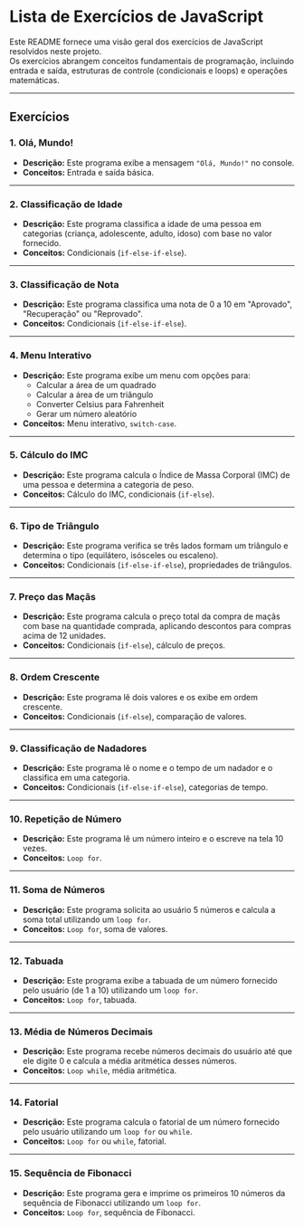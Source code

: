 # Lista de Exercícios de JavaScript

Este README fornece uma visão geral dos exercícios de JavaScript resolvidos neste projeto.  
Os exercícios abrangem conceitos fundamentais de programação, incluindo entrada e saída, estruturas de controle (condicionais e loops) e operações matemáticas.

---

## Exercícios

### 1. Olá, Mundo!
- **Descrição:** Este programa exibe a mensagem `"Olá, Mundo!"` no console.
- **Conceitos:** Entrada e saída básica.

---

### 2. Classificação de Idade
- **Descrição:** Este programa classifica a idade de uma pessoa em categorias (criança, adolescente, adulto, idoso) com base no valor fornecido.
- **Conceitos:** Condicionais (`if-else-if-else`).

---

### 3. Classificação de Nota
- **Descrição:** Este programa classifica uma nota de 0 a 10 em "Aprovado", "Recuperação" ou "Reprovado".
- **Conceitos:** Condicionais (`if-else-if-else`).

---

### 4. Menu Interativo
- **Descrição:** Este programa exibe um menu com opções para:
  - Calcular a área de um quadrado
  - Calcular a área de um triângulo
  - Converter Celsius para Fahrenheit
  - Gerar um número aleatório
- **Conceitos:** Menu interativo, `switch-case`.

---

### 5. Cálculo do IMC
- **Descrição:** Este programa calcula o Índice de Massa Corporal (IMC) de uma pessoa e determina a categoria de peso.
- **Conceitos:** Cálculo do IMC, condicionais (`if-else`).

---

### 6. Tipo de Triângulo
- **Descrição:** Este programa verifica se três lados formam um triângulo e determina o tipo (equilátero, isósceles ou escaleno).
- **Conceitos:** Condicionais (`if-else-if-else`), propriedades de triângulos.

---

### 7. Preço das Maçãs
- **Descrição:** Este programa calcula o preço total da compra de maçãs com base na quantidade comprada, aplicando descontos para compras acima de 12 unidades.
- **Conceitos:** Condicionais (`if-else`), cálculo de preços.

---

### 8. Ordem Crescente
- **Descrição:** Este programa lê dois valores e os exibe em ordem crescente.
- **Conceitos:** Condicionais (`if-else`), comparação de valores.

---

### 9. Classificação de Nadadores
- **Descrição:** Este programa lê o nome e o tempo de um nadador e o classifica em uma categoria.
- **Conceitos:** Condicionais (`if-else-if-else`), categorias de tempo.

---

### 10. Repetição de Número
- **Descrição:** Este programa lê um número inteiro e o escreve na tela 10 vezes.
- **Conceitos:** `Loop for`.

---

### 11. Soma de Números
- **Descrição:** Este programa solicita ao usuário 5 números e calcula a soma total utilizando um `loop for`.
- **Conceitos:** `Loop for`, soma de valores.

---

### 12. Tabuada
- **Descrição:** Este programa exibe a tabuada de um número fornecido pelo usuário (de 1 a 10) utilizando um `loop for`.
- **Conceitos:** `Loop for`, tabuada.

---

### 13. Média de Números Decimais
- **Descrição:** Este programa recebe números decimais do usuário até que ele digite 0 e calcula a média aritmética desses números.
- **Conceitos:** `Loop while`, média aritmética.

---

### 14. Fatorial
- **Descrição:** Este programa calcula o fatorial de um número fornecido pelo usuário utilizando um `loop for` ou `while`.
- **Conceitos:** `Loop for` ou `while`, fatorial.

---

### 15. Sequência de Fibonacci
- **Descrição:** Este programa gera e imprime os primeiros 10 números da sequência de Fibonacci utilizando um `loop for`.
- **Conceitos:** `Loop for`, sequência de Fibonacci.
